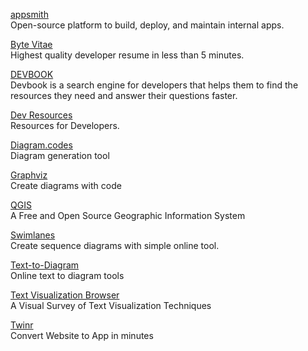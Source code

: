 <p>
<a href="https://github.com/appsmithorg/appsmith">appsmith</a>
<br>Open-source platform to build, deploy, and maintain internal apps.
</p> 
<p>
<a href="https://bytevitae.com/">Byte Vitae</a>
<br>Highest quality developer resume in less than 5 minutes.
</p>
<p>
<a href="https://usedevbook.com/">DEVBOOK</a>
<br>Devbook is a search engine for developers that helps them to find the resources they need and answer their questions faster.
</p> 
<p>
<a href="https://devresourc.es/">Dev Resources</a>
<br>Resources for Developers.
</p> 
<p>
<a href="https://www.diagram.codes/">Diagram.codes</a>
<br>Diagram generation tool
</p> 
<p>
<a href="https://ncona.com/2020/06/create-diagrams-with-code-using-graphviz/?utm_source=hackernewsletter&utm_medium=email&utm_term=code">Graphviz</a>
<br>Create diagrams with code
</p> 
<p>
<a href="https://chollinger.com/blog/2023/01/qgis-is-the-mapping-software-you-didnt-know-you-needed/?utm_source=dailytechdigest&utm_medium&utm_campaign=1520">QGIS</a>
<br>A Free and Open Source Geographic Information System
</p> 
<p>
<a href="https://swimlanes.io/?utm_source=hackernewsletter&utm_medium=email&utm_term=show_hn">Swimlanes</a>
<br>Create sequence diagrams with simple online tool.
</p> 
<p>
<a href="https://smusamashah.github.io/text-to-diagram">Text-to-Diagram</a>
<br>Online text to diagram tools
</p> 
<p>
<a href="https://textvis.lnu.se/">Text Visualization Browser</a>
<br>A Visual Survey of Text Visualization Techniques
</p> 
<p>
<a href="https://twinr.dev/">Twinr</a>
<br>Convert Website to App in minutes
</p> 
